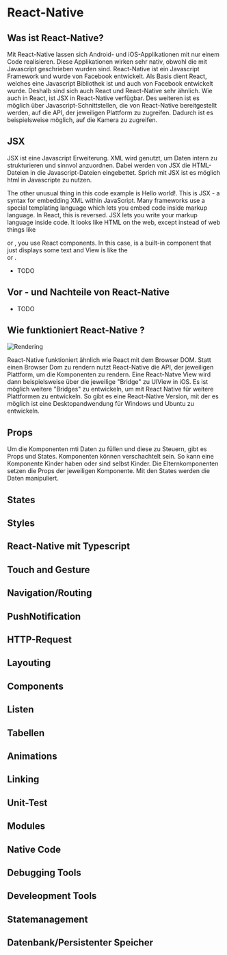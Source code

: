 # React-Native

## Was ist React-Native?

Mit React-Native lassen sich Android- und iOS-Applikationen mit nur einem Code realisieren. Diese Applikationen
wirken sehr nativ, obwohl die mit Javascript geschrieben wurden sind. React-Native ist ein Javascript Framework 
und wurde von Facebook entwickelt. Als Basis dient React, welches eine Javascript Bibliothek ist und auch von 
Facebook entwickelt wurde. Deshalb sind sich auch React und React-Native sehr ähnlich. Wie auch in React, ist 
JSX in React-Native verfügbar. Des weiteren ist es möglich über Javascript-Schnittstellen, die von React-Native 
bereitgestellt werden, auf die API, der jeweiligen Plattform zu zugreifen. Dadurch ist es beispielsweise möglich,
auf die Kamera zu zugreifen.

## JSX

JSX ist eine Javascript Erweiterung. XML wird genutzt, um Daten intern zu strukturieren und sinnvol anzuordnen.
Dabei werden von JSX die HTML-Dateien in die Javascript-Dateien eingebettet. Sprich mit JSX ist es möglich html
in Javascripte zu nutzen. 

The other unusual thing in this code example is <View><Text>Hello world!</Text></View>. This is JSX - a syntax for embedding XML within JavaScript. Many frameworks use a special templating language which lets you embed code inside markup language. In React, this is reversed. JSX lets you write your markup language inside code. It looks like HTML on the web, except instead of web things like <div> or <span>, you use React components. In this case, <Text> is a built-in component that just displays some text and View is like the <div> or <span>.

* TODO

## Vor - und Nachteile von React-Native

* TODO

## Wie funktioniert React-Native ?

![Rendering](/img/react-native_rendering.png)

React-Native funktioniert ähnlich wie React mit dem Browser DOM. Statt einen Browser Dom zu rendern nutzt React-Native die API, der jeweiligen Plattform, um die Komponenten zu rendern.
Eine React-Natve View wird dann beispielsweise über die jeweilige "Bridge" zu UIView in iOS. Es ist möglich weitere "Bridges" zu entwickeln, um mit React Native für weitere Plattformen zu entwickeln. So gibt es eine React-Native Version, mit der es möglich ist eine Desktopandwendung für Windows und Ubuntu zu entwickeln.     

## Props 

Um die Komponenten mti Daten zu füllen und diese zu Steuern, gibt es Props und States. Komponenten können verschachtelt sein. So kann eine Komponente Kinder haben oder sind selbst Kinder. Die Elternkomponenten setzen die Props der jeweiligen Komponente. Mit den States werden die Daten manipuliert.

## States

## Styles

## React-Native mit Typescript

## Touch and Gesture

## Navigation/Routing

## PushNotification

## HTTP-Request

## Layouting

## Components

## Listen

## Tabellen

## Animations

## Linking

## Unit-Test

## Modules

## Native Code


## Debugging Tools

## Develeopment Tools

## Statemanagement

## Datenbank/Persistenter Speicher

